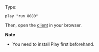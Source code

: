 Type:

```
play "run 8080"
```

Then, open the [client](http://jsbin.com/pocet/12/edit) in your browser.

**Note**

* You need to install Play first beforehand.